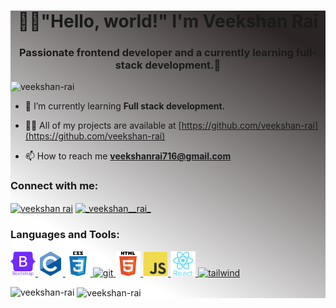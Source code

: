 <div style=" background: linear-gradient(30deg, rgb(255, 255, 255) 20%, rgb(43, 36, 36) 90%);">
<h1 align="center">👋🏻"Hello, world!" I'm Veekshan Rai</h1>
<h3 align="center">Passionate frontend developer and a currently learning full-stack development.🚀</h3>

<p align="left"> <img src="https://komarev.com/ghpvc/?username=veekshan-rai&label=Profile%20views&color=0e75b6&style=flat" alt="veekshan-rai" /> </p>

- 🌱 I’m currently learning **Full stack development.**

- 👨‍💻 All of my projects are available at [https://github.com/veekshan-rai](https://github.com/veekshan-rai)

- 📫 How to reach me **veekshanrai716@gmail.com**

<h3 align="left">Connect with me:</h3>
<p align="left">
<a href="https://linkedin.com/in/veekshan rai" target="blank"><img align="center" src="https://raw.githubusercontent.com/rahuldkjain/github-profile-readme-generator/master/src/images/icons/Social/linked-in-alt.svg" alt="veekshan rai" height="30" width="40" /></a>
<a href="https://instagram.com/_veekshan__rai_" target="blank"><img align="center" src="https://raw.githubusercontent.com/rahuldkjain/github-profile-readme-generator/master/src/images/icons/Social/instagram.svg" alt="_veekshan__rai_" height="30" width="40" /></a>
</p>

<h3 align="left">Languages and Tools:</h3>
<p align="left"> <a href="https://getbootstrap.com" target="_blank" rel="noreferrer"> <img src="https://raw.githubusercontent.com/devicons/devicon/master/icons/bootstrap/bootstrap-plain-wordmark.svg" alt="bootstrap" width="40" height="40"/> </a> <a href="https://www.cprogramming.com/" target="_blank" rel="noreferrer"> <img src="https://raw.githubusercontent.com/devicons/devicon/master/icons/c/c-original.svg" alt="c" width="40" height="40"/> </a> <a href="https://www.w3schools.com/css/" target="_blank" rel="noreferrer"> <img src="https://raw.githubusercontent.com/devicons/devicon/master/icons/css3/css3-original-wordmark.svg" alt="css3" width="40" height="40"/> </a> <a href="https://git-scm.com/" target="_blank" rel="noreferrer"> <img src="https://www.vectorlogo.zone/logos/git-scm/git-scm-icon.svg" alt="git" width="40" height="40"/> </a> <a href="https://www.w3.org/html/" target="_blank" rel="noreferrer"> <img src="https://raw.githubusercontent.com/devicons/devicon/master/icons/html5/html5-original-wordmark.svg" alt="html5" width="40" height="40"/> </a> <a href="https://developer.mozilla.org/en-US/docs/Web/JavaScript" target="_blank" rel="noreferrer"> <img src="https://raw.githubusercontent.com/devicons/devicon/master/icons/javascript/javascript-original.svg" alt="javascript" width="40" height="40"/> </a> <a href="https://reactjs.org/" target="_blank" rel="noreferrer"> <img src="https://raw.githubusercontent.com/devicons/devicon/master/icons/react/react-original-wordmark.svg" alt="react" width="40" height="40"/> </a> <a href="https://tailwindcss.com/" target="_blank" rel="noreferrer"> <img src="https://www.vectorlogo.zone/logos/tailwindcss/tailwindcss-icon.svg" alt="tailwind" width="40" height="40"/> </a> </p>

<p><img align="left" src="https://github-readme-stats.vercel.app/api/top-langs?username=veekshan-rai&show_icons=true&locale=en&layout=compact" alt="veekshan-rai" /></p>

<p>&nbsp;<img align="center" src="https://github-readme-stats.vercel.app/api?username=veekshan-rai&show_icons=true&locale=en" alt="veekshan-rai" /></p>
</div>

